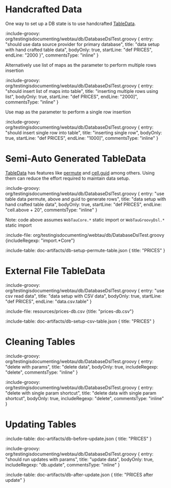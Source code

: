 # Handcrafted Data

One way to set up a DB state is to use handcrafted [TableData](reference/table-data).

:include-groovy: org/testingisdocumenting/webtau/db/DatabaseDslTest.groovy {
    entry: "should use data source provider for primary database",
    title: "data setup with hand crafted table data",
    bodyOnly: true,
    startLine: "def PRICES",
    endLine: "2000 }",
    commentsType: "inline"
}

Alternatively use list of maps as the parameter to perform multiple rows insertion

:include-groovy: org/testingisdocumenting/webtau/db/DatabaseDslTest.groovy {
  entry: "should insert list of maps into table",
  title: "inserting multiple rows using list",
  bodyOnly: true,
  startLine: "def PRICES",
  endLine: "2000]",
  commentsType: "inline"
}

Use map as the parameter to perform a single row insertion
 
:include-groovy: org/testingisdocumenting/webtau/db/DatabaseDslTest.groovy {
    entry: "should insert single row into table",
    title: "inserting single row",
    bodyOnly: true,
    startLine: "def PRICES",
    endLine: "1000]",
    commentsType: "inline"
}
 
# Semi-Auto Generated TableData

[TableData](reference/table-data) has features like [permute](reference/table-data#permutations) and 
[cell.guid](reference/table-data#guid) among others.
Using them can reduce the effort required to maintain data setup.

:include-groovy: org/testingisdocumenting/webtau/db/DatabaseDslTest.groovy {
    entry: "use table data permute, above and guid to generate rows",
    title: "data setup with hand crafted table data",
    bodyOnly: true,
    startLine: "def PRICES",
    endLine: "cell.above + 20",
    commentsType: "inline"
}

Note: code above assumes `WebTauCore.*` static import or `WebTauGroovyDsl.*` static import

:include-file: org/testingisdocumenting/webtau/db/DatabaseDslTest.groovy  {includeRegexp: "import.*Core"}

:include-table: doc-artifacts/db-setup-permute-table.json { title: "PRICES" }

# External File TableData

:include-groovy: org/testingisdocumenting/webtau/db/DatabaseDslTest.groovy {
    entry: "use csv read data",
    title: "data setup with CSV data",
    bodyOnly: true,
    startLine: "def PRICES",
    endLine: "data.csv.table"
}
 
:include-file: resources/prices-db.csv {title: "prices-db.csv"} 

:include-table: doc-artifacts/db-setup-csv-table.json { title: "PRICES" }

# Cleaning Tables

:include-groovy: org/testingisdocumenting/webtau/db/DatabaseDslTest.groovy {
    entry: "delete with params",
    title: "delete data",
    bodyOnly: true,
    includeRegexp: "delete",
    commentsType: "inline"
}

:include-groovy: org/testingisdocumenting/webtau/db/DatabaseDslTest.groovy {
    entry: "delete with single param shortcut",
    title: "delete data with single param shortcut",
    bodyOnly: true,
    includeRegexp: "delete",
    commentsType: "inline"
}

# Updating Tables

:include-table: doc-artifacts/db-before-update.json { title: "PRICES" }

:include-groovy: org/testingisdocumenting/webtau/db/DatabaseDslTest.groovy {
    entry: "should run updates with params",
    title: "update data",
    bodyOnly: true,
    includeRegexp: "db.update",
    commentsType: "inline"
}

:include-table: doc-artifacts/db-after-update.json { title: "PRICES after update" }


